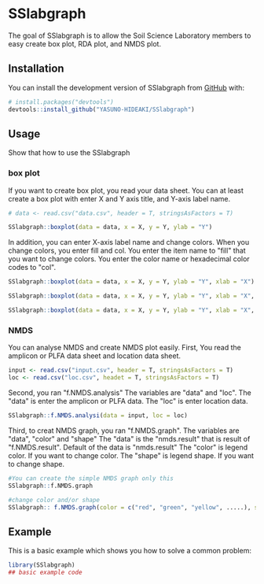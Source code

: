 
# SSlabgraph

<!-- badges: start -->
<!-- badges: end -->

The goal of SSlabgraph is to allow the Soil Science Laboratory members to easy create box plot, RDA plot, and NMDS plot.

## Installation

You can install the development version of SSlabgraph from [GitHub](https://github.com/YASUNO-HIDEAKI/SSlabgraph.git) with:

``` r
# install.packages("devtools")
devtools::install_github("YASUNO-HIDEAKI/SSlabgraph")
```

## Usage

Show that how to use the SSlabgraph

### box plot
If you want to create box plot, you read your data sheet.
You can at least create a box plot with enter X and Y axis title, and Y-axis label name.

``` r
# data <- read.csv("data.csv", header = T, stringsAsFactors = T)

SSlabgraph::boxplot(data = data, x = X, y = Y, ylab = "Y")
```

In addition, you can enter X-axis label name and change colors.
When you change colors, you enter fill and col. You enter the item name to "fill" that you want to change colors. You enter the color name or hexadecimal color codes to "col".

``` r
SSlabgraph::boxplot(data = data, x = X, y = Y, ylab = "Y", xlab = "X")

SSlabgraph::boxplot(data = data, x = X, y = Y, ylab = "Y", xlab = "X", fill = X, col = c("green", "yellow"))

SSlabgraph::boxplot(data = data, x = X, y = Y, ylab = "Y", xlab = "X", fill = X, col = c("#006400", "#ffff00"))
```

### NMDS
You can analyse NMDS and create NMDS plot easily.
First, You read the amplicon or PLFA data sheet and location data sheet.

``` r
input <- read.csv("input.csv", header = T, stringsAsFactors = T)
loc <- read.csv("loc.csv", headet = T, stringsAsFactors = T)
```
Second, you ran "f.NMDS.analysis"
The variables are "data" and "loc". 
The "data" is enter the amplicon or PLFA data.
The "loc" is enter location data. 

``` r
SSlabgraph::f.NMDS.analysi(data = input, loc = loc)
```

Third, to creat NMDS graph, you ran "f.NMDS.graph".
The variables are "data",  "color" and "shape"
The "data" is the "nmds.result" that is result of "f.NMDS.result".
Default of the data is "nmds.result"
The "color" is legend color. If you want to change color.
The "shape" is legend shape. If you want to change shape.

``` r
#You can create the simple NMDS graph only this
SSlabgraph::f.NMDS.graph

#change color and/or shape
SSlabgraph:: f.NMDS.graph(color = c("red", "green", "yellow", .....), shape = c(1, 2, 3, ......))
```

## Example

This is a basic example which shows you how to solve a common problem:

``` r
library(SSlabgraph)
## basic example code
```

